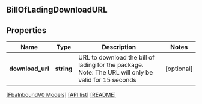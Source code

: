 ## BillOfLadingDownloadURL

## Properties

Name | Type | Description | Notes
------------ | ------------- | ------------- | -------------
**download_url** | **string** | URL to download the bill of lading for the package. Note: The URL will only be valid for 15 seconds | [optional]

[[FbaInboundV0 Models]](../) [[API list]](../../Api) [[README]](../../../README.md)
